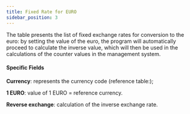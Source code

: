 ```yaml
---
title: Fixed Rate for EURO
sidebar_position: 3
---
```


The table presents the list of fixed exchange rates for conversion to the euro: by setting the value of the euro, the program will automatically proceed to calculate the inverse value, which will then be used in the calculations of the counter values in the management system.

#### Specific Fields 

**Currency**: represents the currency code (reference table:);

**1 EURO**: value of 1 EURO = reference currency.

**Reverse exchange**: calculation of the inverse exchange rate.